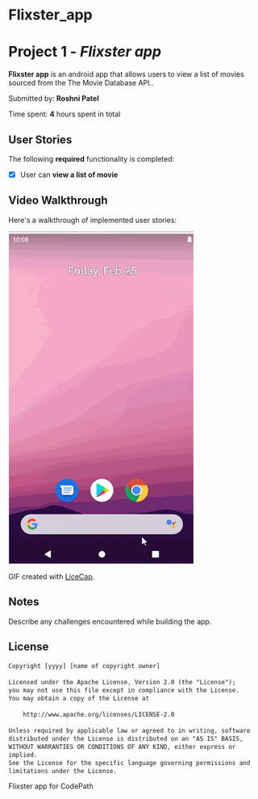# Flixster_app
# Project 1 - *Flixster app*

**Flixster app** is an android app that allows users to view a list of movies sourced from the The Movie Database API..

Submitted by: **Roshni Patel**

Time spent: **4** hours spent in total

## User Stories

The following **required** functionality is completed:

* [x] User can **view a list of movie**



## Video Walkthrough

Here's a walkthrough of implemented user stories:

<img src='walkthrough.gif' title='Video Walkthrough' width='' alt='Video Walkthrough' />

GIF created with [LiceCap](http://www.cockos.com/licecap/).

## Notes

Describe any challenges encountered while building the app.

## License

    Copyright [yyyy] [name of copyright owner]

    Licensed under the Apache License, Version 2.0 (the "License");
    you may not use this file except in compliance with the License.
    You may obtain a copy of the License at

        http://www.apache.org/licenses/LICENSE-2.0

    Unless required by applicable law or agreed to in writing, software
    distributed under the License is distributed on an "AS IS" BASIS,
    WITHOUT WARRANTIES OR CONDITIONS OF ANY KIND, either express or implied.
    See the License for the specific language governing permissions and
    limitations under the License.
Flixster app for CodePath

